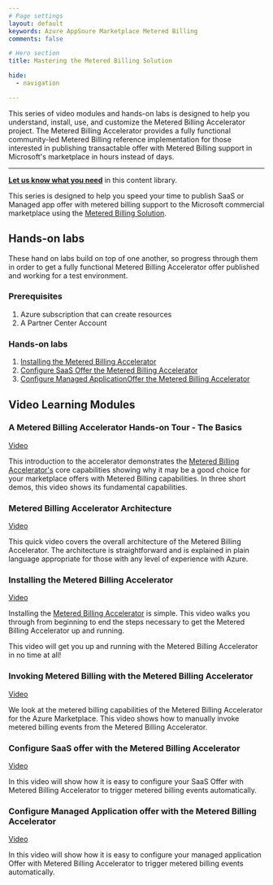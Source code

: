 ```yaml
---
# Page settings
layout: default
keywords: Azure AppSoure Marketplace Metered Billing
comments: false

# Hero section
title: Mastering the Metered Billing Solution

hide:
  - navigation

---
```


This series of video modules and hands-on labs is designed to help you understand, install, use, and customize the Metered Billing Accelerator project. The Metered Billing Accelerator provides a fully functional community-led Metered Billing reference implementation for those interested in publishing transactable offer with Metered Billing support in Microsoft's marketplace in hours instead of days.

---

**[Let us know what you need](https://forms.office.com/r/0gCrzhSMkw)** in this content library.

This series is designed to help you speed your time to publish SaaS or Managed app offer with metered billing support to the Microsoft commercial marketplace using the [Metered Billing Solution](https://github.com/microsoft/metered-billing-accelerator).

## Hands-on labs

These hand on labs build on top of one another, so progress through them in order to get a fully functional Metered Billing Accelerator offer published and working for a test environment.

### Prerequisites

1. Azure subscription that can create resources
1. A Partner Center Account

### Hands-on labs

1. [Installing the Metered Billing Accelerator](./labs/lab1-install/README.md)
1. [Configure SaaS Offer the Metered Billing Accelerator](./labs/lab2-saas/README.md)
1. [Configure Managed ApplicationOffer the Metered Billing Accelerator](./labs/lab3-ama/README.md)

## Video Learning Modules

### A Metered Billing Accelerator Hands-on Tour - The Basics

[Video](TBD)

This introduction to the accelerator demonstrates the [Metered Billing Accelerator's](https://github.com/microsoft/metered-billing-accelerator) core capabilities showing why it may be a good choice for your marketplace offers with Metered Billing capabilities. In three short demos, this video shows its fundamental capabilities. 


### Metered Billing Accelerator Architecture

[Video](TBD)

This quick video covers the overall architecture of the Metered Billing Accelerator. The architecture is straightforward and is explained in plain language appropriate for those with any level of experience with Azure.

### Installing the Metered Billing Accelerator

[Video](TBD)

Installing the [Metered Billing Accelerator](https://github.com/microsoft/metered-billing-accelerator) is simple. This video walks you through from beginning to end the steps necessary to get the Metered Billing Accelerator up and running. 

This video will get you up and running with the Metered Billing Accelerator in no time at all!


### Invoking Metered Billing with the Metered Billing Accelerator

[Video](TBD)

We look at the metered billing capabilities of the Metered Billing Accelerator for the Azure Marketplace. This video shows how to manually invoke metered billing events from the Metered Billing Accelerator.

### Configure SaaS offer with the Metered Billing Accelerator

[Video](TBD)

In this video will show how it is easy to configure your SaaS Offer with Metered Billing Accelerator to trigger metered billing events automatically.

### Configure Managed Application offer with the Metered Billing Accelerator

[Video](TBD)

In this video will show how it is easy to configure your managed application Offer with Metered Billing Accelerator to trigger metered billing events automatically.